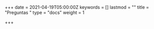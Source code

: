 +++
date = 2021-04-19T05:00:00Z
keywords = []
lastmod = ""
title = "Preguntas "
type = "docs"
weight = 1

+++
